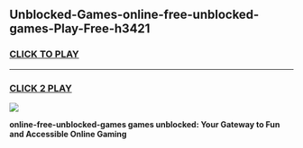 
## Unblocked-Games-online-free-unblocked-games-Play-Free-h3421
<h3>
<a href="https://premium76.site?title=online-free-unblocked-games&ref=23A">CLICK TO PLAY</a></h3>
<hr>

<h3>
<a href="https://premium76.site?title=online-free-unblocked-games&ref=23A">CLICK 2 PLAY</a>
  
</h3>

<a href="https://premium76.site?title=online-free-unblocked-games&ref=23A"><img src="https://clearcache.store/games.png"></a>


**online-free-unblocked-games games unblocked: Your Gateway to Fun and Accessible Online Gaming**
